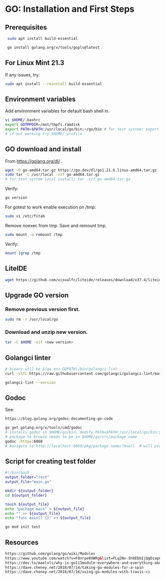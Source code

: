 # GO: Installation and First Steps

## Prerequisites

```sh
 sudo apt install build-essential

 go install golang.org/x/tools/gopls@latest
```

## For Linux Mint 21.3

If any issues, try:

```sh
sudo apt install --reinstall build-essential
```

## Environment variables

Add environment variables for default bash shell in.

```bash
vi $HOME/.bashrc
export GOTMPDIR=/mnt/tmpfs.ramdisk 
export PATH=$PATH:/usr/local/go/bin:~/go/bin # for test system: export PATH=$PATH:$HOME/go/bin
# if not working try $HOME/.profile
```

## GO download and install

From https://golang.org/dl/ .

```bash
wget -O go-amd64.tar.gz https://go.dev/dl/go1.21.6.linux-amd64.tar.gz
sudo tar -C /usr/local -xzf go-amd64.tar.gz
# for test system local install: tar -xzf go-amd64.tar.gz
```

Verify:

```bash
go version
```

For gotest to work enable execution on /tmp:

```bash
sudo vi /etc/fstab
```

Remove noexec from tmp. Save and remount tmp.

```bash
sudo mount -o remount /tmp
```

Verify:

```bash
mount |grep /tmp
```

## LiteIDE

```sh
wget https://github.com/visualfc/liteide/releases/download/x37.4/liteidex37.4.linux64-qt5.5.1.tar.gz
```

## Upgrade GO version

### Remove previous version first.

```bash
sudo rm -r /usr/local/go
```

### Download and unzip new version.

```bash
tar -C $HOME -xzf <new version>
```

## Golangci linter

```sh
# binary will be $(go env GOPATH)/bin/golangci-lint
curl -sSfL https://raw.githubusercontent.com/golangci/golangci-lint/master/install.sh | sh -s -- -b $(go env GOPATH)/bin v1.51.1

golangci-lint --version
```

## Godoc

See:  

```html
https://blog.golang.org/godoc-documenting-go-code
```

```bash
go get golang.org/x/tools/cmd/godoc  
# installs godoc in $HOME/go/bin, modify PATH=$PATH:/usr/local/go/bin:$HOME/go/bin
# package to browse needs to be in $HOME/go/src/package name
godoc -http=:6060
# Navigate to http://localhost:6060/pkg/package name/?m=all  # will present also data of unexported 

```

## Script for creating test folder

```sh
#!/bin/bash
output_folder="test"
output_file="main.go"

mkdir ${output_folder}
cd ${output_folder}

touch ${output_file}
echo "package main" > ${output_file}
echo "" >> ${output_file}
echo "func main() {}" >> ${output_file}

go mod init test 
```

## Resources

```html
https://github.com/golang/go/wiki/Modules
https://www.youtube.com/watch?v=F8nrpe0XWRg&list=PLq2Nv-Sh8EbbIjQgDzapOFeVfv5bGOoPE&index=3&t=0s
https://dev.to/maelvls/why-is-go111module-everywhere-and-everything-about-go-modules-24k
https://dave.cheney.net/2018/07/14/taking-go-modules-for-a-spin
https://dave.cheney.net/2018/07/16/using-go-modules-with-travis-ci
```
